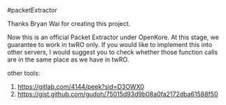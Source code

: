 #packetExtractor

Thanks Bryan Wai for creating this project.

Now this is an official Packet Extractor under OpenKore. At this stage, we guarantee to work in twRO only. If you would like to implement this into other servers, I would suggest you to check whether those function calls are in the same place as we have in twRO.

other tools:
1. https://gitlab.com/4144/peek?sid=D3OWX0
2. https://gist.github.com/gudoh/75015d93d9b08a0fa2172dba61588f50
